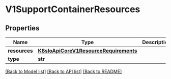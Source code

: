 # V1SupportContainerResources

## Properties
Name | Type | Description | Notes
------------ | ------------- | ------------- | -------------
**resources** | [**K8sIoApiCoreV1ResourceRequirements**](K8sIoApiCoreV1ResourceRequirements.md) |  | 
**type** | **str** |  | 

[[Back to Model list]](../README.md#documentation-for-models) [[Back to API list]](../README.md#documentation-for-api-endpoints) [[Back to README]](../README.md)


